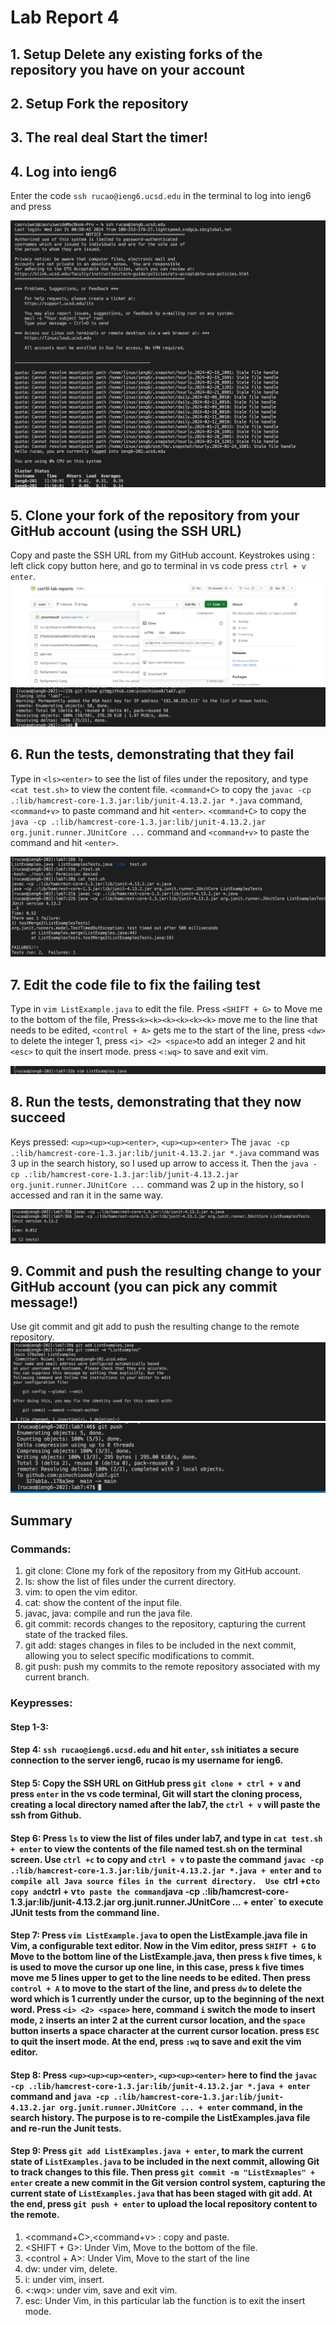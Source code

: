 # Lab Report 4

## 1. Setup Delete any existing forks of the repository you have on your account

## 2. Setup Fork the repository

## 3. The real deal Start the timer!

## 4. Log into ieng6
  Enter the code `ssh rucao@ieng6.ucsd.edu` in the terminal to log into ieng6 and press <enter>
  
  ![Image](step4.png)

## 5. Clone your fork of the repository from your GitHub account (using the SSH URL)
  Copy and paste the SSH URL from my GitHub account. 
  Keystrokes using  : left click copy button here, and go to terminal in vs code press `ctrl + v enter`.
  ![Image](pp.png)
  ![Image](step5.png)
  
## 6. Run the tests, demonstrating that they fail
  Type in `<ls><enter>` to see the list of files under the repository, and type `<cat test.sh>` to view the content file. `<command+C>` to copy the `javac -cp .:lib/hamcrest-core-1.3.jar:lib/junit-4.13.2.jar *.java` command, 
  `<command+v>` to paste command and hit `<enter>`. `<command+C>` to copy the `java -cp .:lib/hamcrest-core-1.3.jar:lib/junit-4.13.2.jar org.junit.runner.JUnitCore ...` command and  `<command+v>` to paste the command and hit `<enter>`. 
  
  ![Image](step6.png)

## 7. Edit the code file to fix the failing test
  Type in `vim ListExample.java` to edit the file. 
  Press `<SHIFT + G>` to Move me to the bottom of the file, Press`<k><k><k><k><k><k>` move me to the line that needs to be edited, `<control + A>` gets me to the start of the line, press `<dw>` to delete the integer 1, press `<i> <2> <space>`to 
  add an integer 2 and hit `<esc>` to quit the insert mode. press `<:wq>` to save and exit vim. 
  
  ![Image](step7.png)

## 8. Run the tests, demonstrating that they now succeed
  Keys pressed: `<up><up><up><enter>`, `<up><up><enter>` The `javac -cp .:lib/hamcrest-core-1.3.jar:lib/junit-4.13.2.jar *.java` command was 3 up in the search history, so I used up arrow to access it. 
  Then the `java -cp .:lib/hamcrest-core-1.3.jar:lib/junit-4.13.2.jar org.junit.runner.JUnitCore ...` command was 2 up in the history, so I accessed and ran it in the same way.
  
  ![Image](step8.png)

## 9. Commit and push the resulting change to your GitHub account (you can pick any commit message!)
  Use git commit and git add to push the resulting change to the remote repository. 
  ![Image](step9.png)
  ![Image](step9-1.png)
## Summary 

### Commands: 
   1. git clone: Clone my fork of the repository from my GitHub account.
   2. ls: show the list of files under the current directory.
   3. vim: to open the vim editor.
   4. cat: show the content of the input file.
   5. javac, java: compile and run the java file.
   6. git commit: records changes to the repository, capturing the current state of the tracked files.
   7. git add: stages changes in files to be included in the next commit, allowing you to select specific modifications to commit.
   8. git push: push my commits to the remote repository associated with my current branch.

### Keypresses:
  #### Step 1-3: 
  #### Step 4: `ssh rucao@ieng6.ucsd.edu` and hit `enter`, `ssh`  initiates a secure connection to the server ieng6, rucao is my username for ieng6.
  #### Step 5: Copy the SSH URL on GitHub press `git clone + ctrl + v`  and press `enter` in the vs code terminal, Git will start the cloning process, creating a local directory named after the lab7, the `ctrl + v` will paste the ssh from Github.
  #### Step 6: Press `ls` to view the list of files under lab7, and type in `cat test.sh + enter` to view the contents of the file named test.sh on the terminal screen. Use `ctrl +c` to copy and `ctrl + v` to paste the command `javac -cp .:lib/hamcrest-core-1.3.jar:lib/junit-4.13.2.jar *.java + enter`  and `to compile all Java source files in the current directory.  Use `ctrl +c` to copy and `ctrl + v` to paste the command `java -cp .:lib/hamcrest-core-1.3.jar:lib/junit-4.13.2.jar org.junit.runner.JUnitCore ... + enter` to execute JUnit tests from the command line.
  #### Step 7: Press `vim ListExample.java` to open the ListExample.java file in Vim, a configurable text editor. Now in the Vim editor, press `SHIFT + G` to Move to the bottom line of the ListExample.java, then press `k` five times, `k` is used to move the cursor up one line, in this case, press `k` five times move me 5 lines upper to get to the line needs to be edited. Then press `control + A` to move to the start of the line, and press `dw` to delete the word which is **1** currently under the cursor, up to the beginning of the next word. Press `<i> <2> <space>` here, command `i` switch the mode to insert mode, `2` inserts an inter 2 at the current cursor location, and the `space` button inserts a space character at the current cursor location. press `ESC` to quit the insert mode. At the end, press `:wq` to save and exit the vim editor. 
  #### Step 8: Press `<up><up><up><enter>`, `<up><up><enter>` here to find the `javac -cp .:lib/hamcrest-core-1.3.jar:lib/junit-4.13.2.jar *.java + enter` command and `java -cp .:lib/hamcrest-core-1.3.jar:lib/junit-4.13.2.jar org.junit.runner.JUnitCore ... + enter` command, in the search history. The purpose is to re-compile the ListExamples.java file and re-run the Junit tests.
  #### Step 9: Press `git add ListExamples.java + enter`, to mark the current state of `ListExamples.java` to be included in the next commit, allowing Git to track changes to this file. Then press `git commit -m "ListExmaples" + enter` create a new commit in the Git version control system, capturing the current state of `ListExamples.java` that has been staged with git add. At the end, press `git push + enter` to upload the local repository content to the remote.
  

   1. <command+C>,<command+v> : copy and paste.
   2. <SHIFT + G>: Under Vim, Move to the bottom of the file.
   3. <control + A>: Under Vim, Move to the start of the line
   4. dw: under vim, delete.
   5. i: under vim, insert.
   6. <:wq>: under vim, save and exit vim.
   7. esc: Under Vim, in this particular lab the function is to exit the insert mode. 
